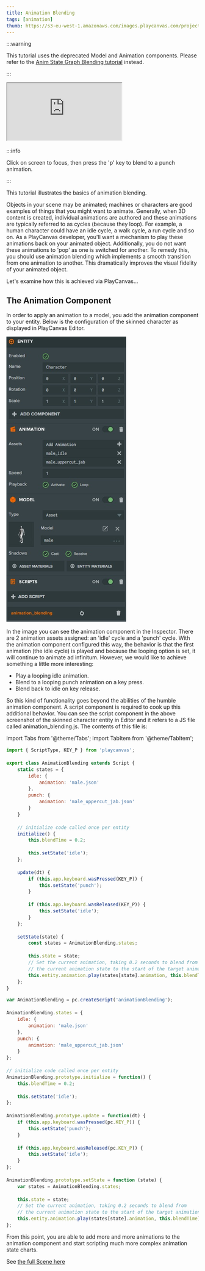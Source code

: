 ```yaml
---
title: Animation Blending
tags: [animation]
thumb: https://s3-eu-west-1.amazonaws.com/images.playcanvas.com/projects/12/405874/A8B1FE-image-75.jpg
---
```


:::warning

This tutorial uses the deprecated Model and Animation components. Please refer to the [Anim State Graph Blending tutorial](/tutorials/anim-blending/) instead.

:::

<div className='iframe-container'>
    <iframe loading="lazy" src="https://playcanv.as/p/HI8kniOx/" title="Animation Blending"></iframe>
</div>

:::info

Click on screen to focus, then press the 'p' key to blend to a punch animation.

:::

This tutorial illustrates the basics of animation blending.

Objects in your scene may be animated; machines or characters are good examples of things that you might want to animate. Generally, when 3D content is created, individual animations are authored and these animations are typically referred to as cycles (because they loop). For example, a human character could have an idle cycle, a walk cycle, a run cycle and so on. As a PlayCanvas developer, you'll want a mechanism to play these animations back on your animated object. Additionally, you do not want these animations to 'pop' as one is switched for another. To remedy this, you should use animation blending which implements a smooth transition from one animation to another. This dramatically improves the visual fidelity of your animated object.

Let's examine how this is achieved via PlayCanvas...

## The Animation Component

In order to apply an animation to a model, you add the animation component to your entity. Below is the configuration of the skinned character as displayed in PlayCanvas Editor.

![Animated Entity](/img/tutorials/animation_blending.jpg)

In the image you can see the animation component in the Inspector. There are 2 animation assets assigned: an 'idle' cycle and a 'punch' cycle. With the animation component configured this way, the behavior is that the first animation (the idle cycle) is played and because the looping option is set, it will continue to animate ad infinitum. However, we would like to achieve something a little more interesting:

* Play a looping idle animation.
* Blend to a looping punch animation on a key press.
* Blend back to idle on key release.

So this kind of functionality goes beyond the abilities of the humble animation component. A script component is required to cook up this additional behavior. You can see the script component in the above screenshot of the skinned character entity in Editor and it refers to a JS file called animation_blending.js. The contents of this file is:

import Tabs from '@theme/Tabs';
import TabItem from '@theme/TabItem';

<Tabs defaultValue="legacy" groupId='script-code'>
<TabItem  value="esm" label="ESM">

```javascript
import { ScriptType, KEY_P } from 'playcanvas';

export class AnimationBlending extends Script {
    static states = {
        idle: {
            animation: 'male.json'
        },
        punch: {
            animation: 'male_uppercut_jab.json'
        }
    }

    // initialize code called once per entity
    initialize() {
        this.blendTime = 0.2;

        this.setState('idle');
    };

    update(dt) {
        if (this.app.keyboard.wasPressed(KEY_P)) {
            this.setState('punch');
        }

        if (this.app.keyboard.wasReleased(KEY_P)) {
            this.setState('idle');
        }
    };

    setState(state) {
        const states = AnimationBlending.states;

        this.state = state;
        // Set the current animation, taking 0.2 seconds to blend from
        // the current animation state to the start of the target animation.
        this.entity.animation.play(states[state].animation, this.blendTime);
    };
}
```

</TabItem>
<TabItem value="classic" label="Classic">

```javascript
var AnimationBlending = pc.createScript('animationBlending');

AnimationBlending.states = {
    idle: {
        animation: 'male.json'
    },
    punch: {
        animation: 'male_uppercut_jab.json'
    }
};

// initialize code called once per entity
AnimationBlending.prototype.initialize = function() {
    this.blendTime = 0.2;

    this.setState('idle');
};

AnimationBlending.prototype.update = function(dt) {
    if (this.app.keyboard.wasPressed(pc.KEY_P)) {
        this.setState('punch');
    }

    if (this.app.keyboard.wasReleased(pc.KEY_P)) {
        this.setState('idle');
    }
};

AnimationBlending.prototype.setState = function (state) {
    var states = AnimationBlending.states;

    this.state = state;
    // Set the current animation, taking 0.2 seconds to blend from
    // the current animation state to the start of the target animation.
    this.entity.animation.play(states[state].animation, this.blendTime);
};
```

</TabItem>
</Tabs>

From this point, you are able to add more and more animations to the animation component and start scripting much more complex animation state charts.

See [the full Scene here][2]

[2]: https://playcanvas.com/editor/scene/440156

